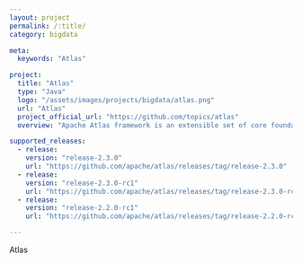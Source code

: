 ```yaml
---
layout: project
permalink: /:title/
category: bigdata

meta:
  keywords: "Atlas"

project:
  title: "Atlas"
  type: "Java"
  logo: "/assets/images/projects/bigdata/atlas.png"
  url: "Atlas"
  project_official_url: "https://github.com/topics/atlas"
  overview: "Apache Atlas framework is an extensible set of core foundational governance services –enabling enterprises to effectively and efficiently meet their compliance requirements within Hadoop and allows integration with the whole enterprise data ecosystem."

supported_releases:
  - release:
    version: "release-2.3.0"
    url: "https://github.com/apache/atlas/releases/tag/release-2.3.0"
  - release:
    version: "release-2.3.0-rc1"
    url: "https://github.com/apache/atlas/releases/tag/release-2.3.0-rc1"
  - release:
    version: "release-2.2.0-rc1"
    url: "https://github.com/apache/atlas/releases/tag/release-2.2.0-rc1"

---
```


<p>Atlas</p>
